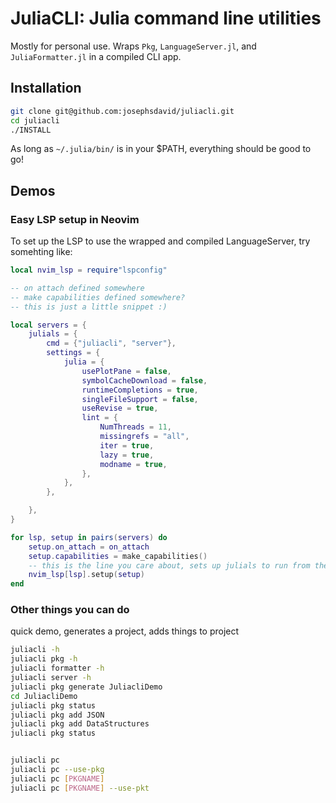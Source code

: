 # JuliaCLI: Julia command line utilities 

Mostly for personal use. Wraps `Pkg`, `LanguageServer.jl`, and `JuliaFormatter.jl` in a compiled  CLI app.


## Installation


```bash
git clone git@github.com:josephsdavid/juliacli.git
cd juliacli
./INSTALL
```
As long as `~/.julia/bin/` is in your $PATH, everything should be good to go!


## Demos


### Easy LSP setup in Neovim


To set up the LSP to use the wrapped and compiled LanguageServer, try somehting like:
```lua
local nvim_lsp = require"lspconfig"

-- on attach defined somewhere 
-- make capabilities defined somewhere?
-- this is just a little snippet :)

local servers = {
    julials = {
        cmd = {"juliacli", "server"},
        settings = {
            julia = {
                usePlotPane = false,
                symbolCacheDownload = false,
                runtimeCompletions = true,
                singleFileSupport = false,
                useRevise = true,
                lint = {
                    NumThreads = 11,
                    missingrefs = "all",
                    iter = true,
                    lazy = true,
                    modname = true,
                },
            },
        },

    },
}

for lsp, setup in pairs(servers) do
    setup.on_attach = on_attach
    setup.capabilities = make_capabilities()
    -- this is the line you care about, sets up julials to run from the `juliacli server` command
    nvim_lsp[lsp].setup(setup) 
end

```

### Other things you can do


quick demo, generates a project, adds things to project

```bash 
juliacli -h
juliacli pkg -h
juliacli formatter -h
juliacli server -h
juliacli pkg generate JuliacliDemo
cd JuliacliDemo
juliacli pkg status
juliacli pkg add JSON
juliacli pkg add DataStructures
juliacli pkg status


juliacli pc
juliacli pc --use-pkg
juliacli pc [PKGNAME]
juliacli pc [PKGNAME] --use-pkt

```

